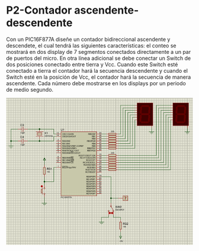 # P2-Contador ascendente-descendente
Con un PIC16F877A diseñe un contador bidireccional ascendente y descendete, el cual tendrá las siguientes
características: el conteo se mostrará en dos display de 7 segmentos conectados directamente a un par de puertos 
del micro. En otra línea adicional se debe conectar un Switch de dos posiciones conectado entre tierra y Vcc. Cuando este Switch esté conectado a tierra el contador hará la secuencia descendente y cuando el Switch esté en la posición de Vcc, el contador hará la secuencia de manera ascendente. Cada número debe mostrarse en los displays por un periodo de medio segundo.

![alt text](Circuito.PNG)